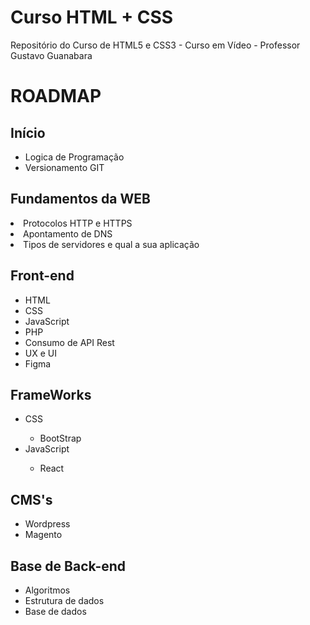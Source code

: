 # Curso HTML + CSS
Repositório do Curso de HTML5 e CSS3 - Curso em Vídeo - Professor Gustavo Guanabara

<h1>ROADMAP</h1>
<h2>Início</h2>
<ul>
<li>Logica de Programação</li>
<li>Versionamento GIT</li>
</ul>
<h2>Fundamentos da WEB</h2>
    <li>Protocolos HTTP e HTTPS</li>
    <li>Apontamento de DNS</li>
    <li>Tipos de servidores e qual a sua aplicação</li>
    </ul>
<h2>Front-end</h2>
<ul>
    <li>HTML</li>
    <li>CSS</li>
    <li>JavaScript</li>
    <li>PHP</li>
    <li>Consumo de API Rest</li>
    <li>UX e UI</li>
    <li>Figma</li>
</ul>
<h2>FrameWorks</h2>
<ul>
    <li>CSS</li>
    <ul>
        <li>BootStrap</li>
    </ul>
    <li>JavaScript</li>
    <ul>
        <li>React</li>
    </ul>
</ul>
<h2>CMS's</h2>
<ul>
    <li>Wordpress</li>
    <li>Magento</li>
</ul>
<h2>Base de Back-end</h2>
<ul>
    <li>Algoritmos</li>
    <li>Estrutura de dados</li>
    <li>Base de dados</li>
</ul>
